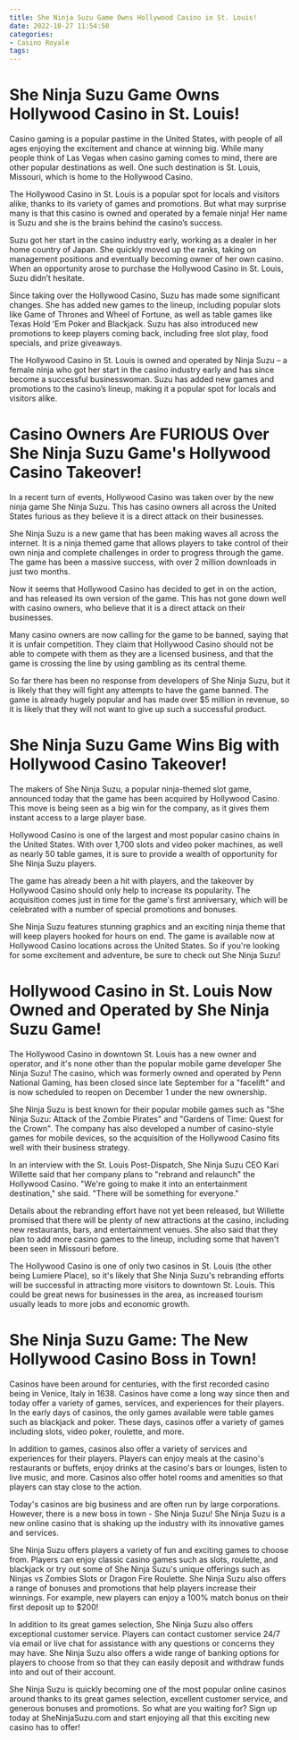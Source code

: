 ```yaml
---
title: She Ninja Suzu Game Owns Hollywood Casino in St. Louis!
date: 2022-10-27 11:54:50
categories:
- Casino Royale
tags:
---
```



#  She Ninja Suzu Game Owns Hollywood Casino in St. Louis!

Casino gaming is a popular pastime in the United States, with people of all ages enjoying the excitement and chance at winning big. While many people think of Las Vegas when casino gaming comes to mind, there are other popular destinations as well. One such destination is St. Louis, Missouri, which is home to the Hollywood Casino.

The Hollywood Casino in St. Louis is a popular spot for locals and visitors alike, thanks to its variety of games and promotions. But what may surprise many is that this casino is owned and operated by a female ninja! Her name is Suzu and she is the brains behind the casino’s success.

Suzu got her start in the casino industry early, working as a dealer in her home country of Japan. She quickly moved up the ranks, taking on management positions and eventually becoming owner of her own casino. When an opportunity arose to purchase the Hollywood Casino in St. Louis, Suzu didn’t hesitate.

Since taking over the Hollywood Casino, Suzu has made some significant changes. She has added new games to the lineup, including popular slots like Game of Thrones and Wheel of Fortune, as well as table games like Texas Hold ‘Em Poker and Blackjack. Suzu has also introduced new promotions to keep players coming back, including free slot play, food specials, and prize giveaways.

The Hollywood Casino in St. Louis is owned and operated by Ninja Suzu – a female ninja who got her start in the casino industry early and has since become a successful businesswoman. Suzu has added new games and promotions to the casino’s lineup, making it a popular spot for locals and visitors alike.

#  Casino Owners Are FURIOUS Over She Ninja Suzu Game's Hollywood Casino Takeover!

In a recent turn of events, Hollywood Casino was taken over by the new ninja game She Ninja Suzu. This has casino owners all across the United States furious as they believe it is a direct attack on their businesses.

She Ninja Suzu is a new game that has been making waves all across the internet. It is a ninja themed game that allows players to take control of their own ninja and complete challenges in order to progress through the game. The game has been a massive success, with over 2 million downloads in just two months.

Now it seems that Hollywood Casino has decided to get in on the action, and has released its own version of the game. This has not gone down well with casino owners, who believe that it is a direct attack on their businesses.

Many casino owners are now calling for the game to be banned, saying that it is unfair competition. They claim that Hollywood Casino should not be able to compete with them as they are a licensed business, and that the game is crossing the line by using gambling as its central theme.

So far there has been no response from developers of She Ninja Suzu, but it is likely that they will fight any attempts to have the game banned. The game is already hugely popular and has made over $5 million in revenue, so it is likely that they will not want to give up such a successful product.

#  She Ninja Suzu Game Wins Big with Hollywood Casino Takeover!

The makers of She Ninja Suzu, a popular ninja-themed slot game, announced today that the game has been acquired by Hollywood Casino. This move is being seen as a big win for the company, as it gives them instant access to a large player base.

Hollywood Casino is one of the largest and most popular casino chains in the United States. With over 1,700 slots and video poker machines, as well as nearly 50 table games, it is sure to provide a wealth of opportunity for She Ninja Suzu players.

The game has already been a hit with players, and the takeover by Hollywood Casino should only help to increase its popularity. The acquisition comes just in time for the game's first anniversary, which will be celebrated with a number of special promotions and bonuses.

She Ninja Suzu features stunning graphics and an exciting ninja theme that will keep players hooked for hours on end. The game is available now at Hollywood Casino locations across the United States. So if you're looking for some excitement and adventure, be sure to check out She Ninja Suzu!

#  Hollywood Casino in St. Louis Now Owned and Operated by She Ninja Suzu Game!

The Hollywood Casino in downtown St. Louis has a new owner and operator, and it's none other than the popular mobile game developer She Ninja Suzu! The casino, which was formerly owned and operated by Penn National Gaming, has been closed since late September for a "facelift" and is now scheduled to reopen on December 1 under the new ownership.

She Ninja Suzu is best known for their popular mobile games such as "She Ninja Suzu: Attack of the Zombie Pirates" and "Gardens of Time: Quest for the Crown". The company has also developed a number of casino-style games for mobile devices, so the acquisition of the Hollywood Casino fits well with their business strategy.

In an interview with the St. Louis Post-Dispatch, She Ninja Suzu CEO Kari Willette said that her company plans to "rebrand and relaunch" the Hollywood Casino. "We're going to make it into an entertainment destination," she said. "There will be something for everyone."

Details about the rebranding effort have not yet been released, but Willette promised that there will be plenty of new attractions at the casino, including new restaurants, bars, and entertainment venues. She also said that they plan to add more casino games to the lineup, including some that haven't been seen in Missouri before.

The Hollywood Casino is one of only two casinos in St. Louis (the other being Lumiere Place), so it's likely that She Ninja Suzu's rebranding efforts will be successful in attracting more visitors to downtown St. Louis. This could be great news for businesses in the area, as increased tourism usually leads to more jobs and economic growth.

#  She Ninja Suzu Game: The New Hollywood Casino Boss in Town!

Casinos have been around for centuries, with the first recorded casino being in Venice, Italy in 1638. Casinos have come a long way since then and today offer a variety of games, services, and experiences for their players. In the early days of casinos, the only games available were table games such as blackjack and poker. These days, casinos offer a variety of games including slots, video poker, roulette, and more.

In addition to games, casinos also offer a variety of services and experiences for their players. Players can enjoy meals at the casino's restaurants or buffets, enjoy drinks at the casino's bars or lounges, listen to live music, and more. Casinos also offer hotel rooms and amenities so that players can stay close to the action.

Today's casinos are big business and are often run by large corporations. However, there is a new boss in town - She Ninja Suzu! She Ninja Suzu is a new online casino that is shaking up the industry with its innovative games and services.

She Ninja Suzu offers players a variety of fun and exciting games to choose from. Players can enjoy classic casino games such as slots, roulette, and blackjack or try out some of She Ninja Suzu's unique offerings such as Ninjas vs Zombies Slots or Dragon Fire Roulette. She Ninja Suzu also offers a range of bonuses and promotions that help players increase their winnings. For example, new players can enjoy a 100% match bonus on their first deposit up to $200!

In addition to its great games selection, She Ninja Suzu also offers exceptional customer service. Players can contact customer service 24/7 via email or live chat for assistance with any questions or concerns they may have. She Ninja Suzu also offers a wide range of banking options for players to choose from so that they can easily deposit and withdraw funds into and out of their account.

She Ninja Suzu is quickly becoming one of the most popular online casinos around thanks to its great games selection, excellent customer service, and generous bonuses and promotions. So what are you waiting for? Sign up today at SheNinjaSuzu.com and start enjoying all that this exciting new casino has to offer!